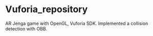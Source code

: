 # Vuforia_repository
AR Jenga game with OpenGL, Vuforia SDK. Implemented a collision detection with OBB.
